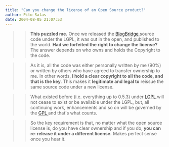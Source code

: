 ```yaml
---
title: "Can you change the license of an Open Source product?"
author: Pito Salas
date: 2004-08-05 21:07:53
---
```


>>

>> **This puzzled me.** Once we released the [BlogBridge
](<http://www.blogbridge.com>)source code under the LGPL, it was out in the
open, and published to the world. **Had we forfeited the right to change the
license?** The answer depends on who owns and holds the Copyright to the code.

>>

>> As it is, all the code was either personally written by me (90%) or written
by others who have agreed to transfer ownership to me. In other words, **I
hold a clear copyright to all the code, and that is the key**. This makes it
**legitimate and legal to** reissue the same source code under a new license.

>>

>> What existed before (i.e. everything up to 0.5.3) under [LGPL
](<http://www.gnu.org/copyleft/lesser.html>)will not cease to exist or be
available under the LGPL, but, all continuing work, enhancements and so on
will be governed by the [GPL ](<http://www.gnu.org/copyleft/gpl.html>)and
that's what counts.

>>

>> So the key requirement is that, no matter what the open source license is,
do you have clear ownership and if you do, **you can re-release it under a
different license.** Makes perfect sense once you hear it.


